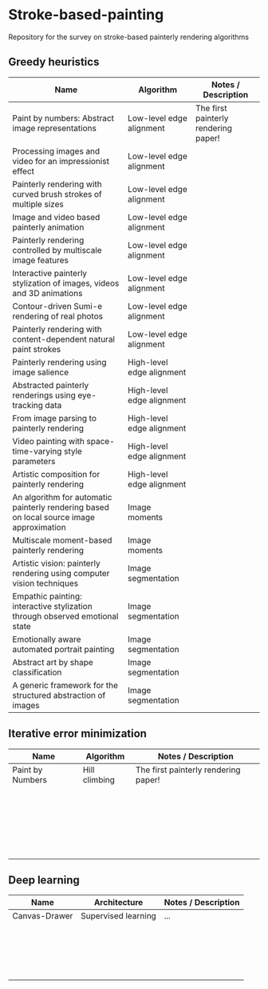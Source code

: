 # Stroke-based-painting
Repository for the survey on stroke-based painterly rendering algorithms

## Greedy heuristics

Name  | Algorithm | Notes / Description
------------- | ------------- | - 
Paint by numbers: Abstract image representations  | Low-level edge alignment | The first painterly rendering paper!
Processing images and video for an impressionist effect | Low-level edge alignment |
Painterly rendering with curved brush strokes of multiple sizes | Low-level edge alignment | 
Image and video based painterly animation | Low-level edge alignment | 
Painterly rendering controlled by multiscale image features | Low-level edge alignment | 
Interactive painterly stylization of images, videos and 3D animations | Low-level edge alignment | 
Contour-driven Sumi-e rendering of real photos | Low-level edge alignment | 
Painterly rendering with content-dependent natural paint strokes | Low-level edge alignment | 
Painterly rendering using image salience | High-level edge alignment | 
Abstracted painterly renderings using eye-tracking data | High-level edge alignment | 
From image parsing to painterly rendering | High-level edge alignment | 
Video painting with space-time-varying style parameters | High-level edge alignment | 
Artistic composition for painterly rendering | High-level edge alignment | 
An algorithm for automatic painterly rendering based on local source image approximation | Image moments | 
Multiscale moment-based painterly rendering | Image moments | 
Artistic vision: painterly rendering using computer vision techniques | Image segmentation | 
Empathic painting: interactive stylization through observed emotional state | Image segmentation | 
Emotionally aware automated portrait painting | Image segmentation | 
Abstract art by shape classification | Image segmentation | 
A generic framework for the structured abstraction of images | Image segmentation | 


## Iterative error minimization

Name  | Algorithm | Notes / Description
------------- | ------------- | -
Paint by Numbers  | Hill climbing | The first painterly rendering paper!
 |  | 
 |  | 
 |  | 
 |  | 
 |  | 
 |  | 
 |  | 
 |  | 
 |  | 
 |  | 
 |  | 
 |  | 
 |  | 
 |  | 
 |  | 
 |  | 
 |  | 
 |  | 
 |  | 
 |  | 
 |  | 
 |  | 
 |  | 
 |  | 


## Deep learning

Name  | Architecture | Notes / Description
------------- | ------------- | -
Canvas-Drawer  | Supervised learning | ...
 |  | 
 |  | 
 |  | 
 |  | 
 |  | 
 |  | 
 |  | 
 |  | 
 |  | 
 |  | 
 |  | 
 |  | 
 |  | 
 |  | 
 |  | 
 |  | 
 |  | 
 |  | 
 |  | 


